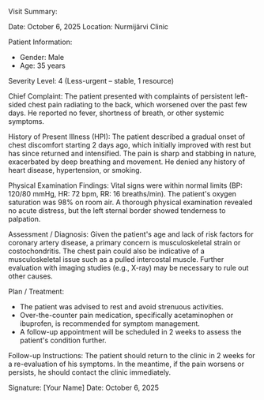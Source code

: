 Visit Summary:

Date: October 6, 2025
Location: Nurmijärvi Clinic

Patient Information:
- Gender: Male
- Age: 35 years

Severity Level: 4 (Less-urgent – stable, 1 resource)

Chief Complaint:
The patient presented with complaints of persistent left-sided chest pain radiating to the back, which worsened over the past few days. He reported no fever, shortness of breath, or other systemic symptoms.

History of Present Illness (HPI):
The patient described a gradual onset of chest discomfort starting 2 days ago, which initially improved with rest but has since returned and intensified. The pain is sharp and stabbing in nature, exacerbated by deep breathing and movement. He denied any history of heart disease, hypertension, or smoking.

Physical Examination Findings:
Vital signs were within normal limits (BP: 120/80 mmHg, HR: 72 bpm, RR: 16 breaths/min). The patient's oxygen saturation was 98% on room air. A thorough physical examination revealed no acute distress, but the left sternal border showed tenderness to palpation.

Assessment / Diagnosis:
Given the patient's age and lack of risk factors for coronary artery disease, a primary concern is musculoskeletal strain or costochondritis. The chest pain could also be indicative of a musculoskeletal issue such as a pulled intercostal muscle. Further evaluation with imaging studies (e.g., X-ray) may be necessary to rule out other causes.

Plan / Treatment:
- The patient was advised to rest and avoid strenuous activities.
- Over-the-counter pain medication, specifically acetaminophen or ibuprofen, is recommended for symptom management.
- A follow-up appointment will be scheduled in 2 weeks to assess the patient's condition further.

Follow-up Instructions:
The patient should return to the clinic in 2 weeks for a re-evaluation of his symptoms. In the meantime, if the pain worsens or persists, he should contact the clinic immediately.

Signature: [Your Name]
Date: October 6, 2025